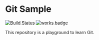 # Git Sample

[![Build Status](https://travis-ci.org/dal-lab/git-sample.svg?branch=master)](https://travis-ci.org/dal-lab/git-sample)
[![works badge](https://cdn.jsdelivr.net/gh/nikku/works-on-my-machine@v0.2.0/badge.svg)](https://github.com/nikku/works-on-my-machine)

This repository is a playground to learn Git.
